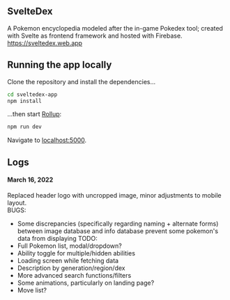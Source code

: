 ## SvelteDex
A Pokemon encyclopedia modeled after the in-game Pokedex tool; created with Svelte as frontend framework and hosted
with Firebase.
https://sveltedex.web.app


## Running the app locally

Clone the repository and install the dependencies...

```bash
cd sveltedex-app
npm install
```

...then start [Rollup](https://rollupjs.org):

```bash
npm run dev
```

Navigate to [localhost:5000](http://localhost:5000).

## Logs
#### March 16, 2022
Replaced header logo with uncropped image, minor adjustments to mobile layout.<br/>
BUGS:
- Some discrepancies (specifically regarding naming + alternate forms) between image database and info database prevent some pokemon's data from displaying
TODO:
- Full Pokemon list, modal/dropdown?
- Ability toggle for multiple/hidden abilities
- Loading screen while fetching data
- Description by generation/region/dex
- More advanced search functions/filters
- Some animations, particularly on landing page?
- Move list?
